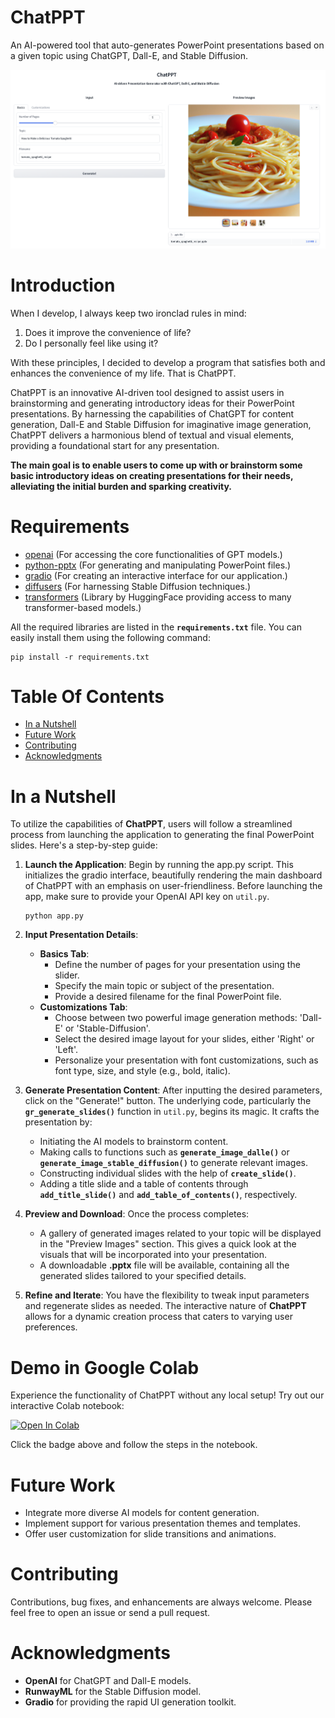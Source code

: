 # ChatPPT
An AI-powered tool that auto-generates PowerPoint presentations based on a given topic using ChatGPT, Dall-E, and Stable Diffusion.

![alt text](demo.png)

# Introduction
When I develop, I always keep two ironclad rules in mind:

1. Does it improve the convenience of life?
2. Do I personally feel like using it?

With these principles, I decided to develop a program that satisfies both and enhances the convenience of my life. That is ChatPPT.

ChatPPT is an innovative AI-driven tool designed to assist users in brainstorming and generating introductory ideas for their PowerPoint presentations. By harnessing the capabilities of ChatGPT for content generation, Dall-E and Stable Diffusion for imaginative image generation, ChatPPT delivers a harmonious blend of textual and visual elements, providing a foundational start for any presentation.

**The main goal is to enable users to come up with or brainstorm some basic introductory ideas on creating presentations for their needs, alleviating the initial burden and sparking creativity.**

# Requirements
- [openai](https://github.com/openai/openai-python) (For accessing the core functionalities of GPT models.)
- [python-pptx](https://python-pptx.readthedocs.io/en/latest/) (For generating and manipulating PowerPoint files.) 
- [gradio](https://www.gradio.app/) (For creating an interactive interface for our application.)
- [diffusers](https://huggingface.co/runwayml/stable-diffusion-v1-5) (For harnessing Stable Diffusion techniques.)
- [transformers](https://huggingface.co/docs/transformers/index) (Library by HuggingFace providing access to many transformer-based models.)

All the required libraries are listed in the **`requirements.txt`** file. You can easily install them using the following command:

```
pip install -r requirements.txt
```

# Table Of Contents
-  [In a Nutshell](#in-a-nutshell)
-  [Future Work](#future-work)
-  [Contributing](#contributing)
-  [Acknowledgments](#acknowledgments)

# In a Nutshell   

To utilize the capabilities of **ChatPPT**, users will follow a streamlined process from launching the application to generating the final PowerPoint slides. Here's a step-by-step guide:

1. **Launch the Application**: Begin by running the app.py script. This initializes the gradio interface, beautifully rendering the main dashboard of ChatPPT with an emphasis on user-friendliness. Before launching the app, make sure to provide your OpenAI API key on `util.py`.
    ```
    python app.py
    ```

2. **Input Presentation Details**:
    * **Basics Tab**:
      * Define the number of pages for your presentation using the slider.
      * Specify the main topic or subject of the presentation.
      * Provide a desired filename for the final PowerPoint file.
    * **Customizations Tab**:
      * Choose between two powerful image generation methods: 'Dall-E' or 'Stable-Diffusion'.
      * Select the desired image layout for your slides, either 'Right' or 'Left'.
      * Personalize your presentation with font customizations, such as font type, size, and style (e.g., bold, italic).

3. **Generate Presentation Content**: After inputting the desired parameters, click on the "Generate!" button. The underlying code, particularly the **`gr_generate_slides()`** function in `util.py`, begins its magic. It crafts the presentation by:
    * Initiating the AI models to brainstorm content.
    * Making calls to functions such as **`generate_image_dalle()`** or **`generate_image_stable_diffusion()`** to generate relevant images.
    * Constructing individual slides with the help of **`create_slide()`**.
    * Adding a title slide and a table of contents through **`add_title_slide()`** and **`add_table_of_contents()`**, respectively.

4. **Preview and Download**: Once the process completes:
    * A gallery of generated images related to your topic will be displayed in the "Preview Images" section. This gives a quick look at the visuals that will be incorporated into your presentation.
    * A downloadable **.pptx** file will be available, containing all the generated slides tailored to your specified details.

5. **Refine and Iterate**: You have the flexibility to tweak input parameters and regenerate slides as needed. The interactive nature of **ChatPPT** allows for a dynamic creation process that caters to varying user preferences.



# Demo in Google Colab
Experience the functionality of ChatPPT without any local setup! Try out our interactive Colab notebook:

<a target="_blank" href="https://colab.research.google.com/drive/1uo-LE6fnlQWng1xNg5e0rVEMSUjln_6P?usp=sharing">
  <img src="https://colab.research.google.com/assets/colab-badge.svg" alt="Open In Colab"/>
</a>

Click the badge above and follow the steps in the notebook.

# Future Work
  * Integrate more diverse AI models for content generation.
  * Implement support for various presentation themes and templates.
  * Offer user customization for slide transitions and animations.

# Contributing
Contributions, bug fixes, and enhancements are always welcome. Please feel free to open an issue or send a pull request.


# Acknowledgments
  * **OpenAI** for ChatGPT and Dall-E models.
  * **RunwayML** for the Stable Diffusion model.
  * **Gradio** for providing the rapid UI generation toolkit.
